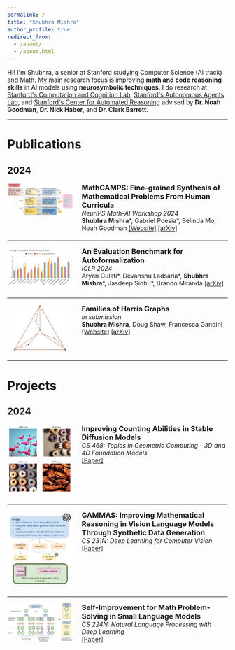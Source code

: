 ```yaml
---
permalink: /
title: "Shubhra Mishra"
author_profile: true
redirect_from: 
  - /about/
  - /about.html
---
```


Hi! I'm Shubhra, a senior at Stanford studying Computer Science (AI track) and Math. My main research focus is improving **math and code reasoning skills** in AI models using **neurosymbolic techniques**. I do research at [Stanford's Computation and Cognition Lab](https://cocolab.stanford.edu), [Stanford's Autonomous Agents Lab](https://www.autonomousagents.stanford.edu), and [Stanford's Center for Automated Reasoning](https://centaur.stanford.edu) advised by **Dr. Noah Goodman**, **Dr. Nick Haber**, and **Dr. Clark Barrett**.

---

# Publications
## 2024

<div style="display: flex; align-items: flex-start; margin-bottom: 20px;">
  <div style="flex: 0 0 150px; margin-right: 20px;">
    <img src="../images/mathcamps.png" alt="MathCAMPS" style="width: 100%;">
  </div>
  <div>
    <h3 style="margin: 0;"> 
      MathCAMPS: Fine-grained Synthesis of Mathematical Problems From Human Curricula
    </h3>
    <i>NeurIPS Math-AI Workshop 2024</i>  <br>
    <b>Shubhra Mishra</b>*, Gabriel Poesia*, Belinda Mo, Noah Goodman
    <a href="https://mathcamps.cc">[Website]</a>
    <a href="https://arxiv.org/abs/2407.00900">[arXiv]</a>
  </div>
</div>

---

<div style="display: flex; align-items: flex-start; margin-bottom: 20px;">
  <div style="flex: 0 0 150px; margin-right: 20px;">
    <img src="../images/lean4_benchmark.png" alt="MathCAMPS" style="width: 100%;">
  </div>
  <div>
    <h3 style="margin: 0;"> 
      An Evaluation Benchmark for Autoformalization
    </h3>
    <i>ICLR 2024</i> <br>
    Aryan Gulati*, Devanshu Ladsaria*, <b>Shubhra Mishra</b>*, Jasdeep Sidhu*, Brando Miranda
    <a href="https://arxiv.org/abs/2406.06555">[arXiv]</a>
  </div>
</div>

---

<div style="display: flex; align-items: flex-start; margin-bottom: 20px;">
  <div style="flex: 0 0 150px; margin-right: 20px; text-align: center;">
    <img src="../images/harris_graphs.png" alt="MathCAMPS" style="width: 80%;">
  </div>
  <div>
    <h3 style="margin: 0;"> 
      Families of Harris Graphs
    </h3>
    <i>In submission</i> <br>
    <b>Shubhra Mishra</b>, Doug Shaw, Francesca Gandini
    <a href="https://sites.google.com/view/harris-graphs/">[Website]</a>
    <a href="https://arxiv.org/abs/2312.10936">[arXiv]</a>
  </div>
</div>

---
# Projects
## 2024

<div style="display: flex; align-items: flex-start; margin-bottom: 20px;">
  <div style="flex: 0 0 150px; margin-right: 20px;">
    <img src="../images/counting_diffusion.png" alt="MathCAMPS" style="width: 100%;">
  </div>
  <div>
    <h3 style="margin: 0;"> 
      Improving Counting Abilities in Stable Diffusion Models
    </h3>
    <i>CS 468: Topics in Geometric Computing - 3D and 4D Foundation Models</i>  <br>
    <a href="https://drive.google.com/file/d/1MWTOSqMJmf8QobD0jJU1gz22O1w3VADn/view?usp=sharing">[Paper]</a>
  </div>
</div>

---

<div style="display: flex; align-items: flex-start; margin-bottom: 20px;">
  <div style="flex: 0 0 150px; margin-right: 20px;">
    <img src="../images/cs231n.png" alt="MathCAMPS" style="width: 100%;">
  </div>
  <div>
    <h3 style="margin: 0;"> 
      GAMMAS: Improving Mathematical Reasoning in Vision Language Models Through Synthetic Data Generation
    </h3>
    <i>CS 231N: Deep Learning for Computer Vision</i> <br>
    <a href="https://drive.google.com/file/d/1AWcZ93xKpaMAAGD0CjOZzT5Ew6TonuAm/view?usp=sharing">[Paper]</a>
  </div>
</div>

---

<div style="display: flex; align-items: flex-start; margin-bottom: 20px;">
  <div style="flex: 0 0 150px; margin-right: 20px;">
    <img src="../images/cs224n.png" alt="MathCAMPS" style="width: 100%;">
  </div>
  <div>
    <h3 style="margin: 0;"> 
      Self-Improvement for Math Problem-Solving in Small Language Models
    </h3>
    <i>CS 224N: Natural Language Processing with Deep Learning</i> <br>
    <a href="https://web.stanford.edu/class/archive/cs/cs224n/cs224n.1244/final-projects/ArtyomShaposhnikovRobertoGarciaTorresShubhraMishra.pdf">[Paper]</a>
  </div>
</div>



